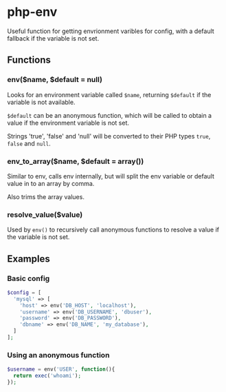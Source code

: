 # php-env
Useful function for getting envrionment varibles for config, with a default fallback if the variable is not set.

## Functions

### env($name, $default = null)
Looks for an environment variable called `$name`, returning `$default` if the variable is not available.

`$default` can be an anonymous function, which will be called to obtain a value if the environment variable is not set.

Strings 'true', 'false' and 'null' will be converted to their PHP types `true`, `false` and `null`.

### env_to_array($name, $default = array())
Similar to env, calls env internally, but will split the env variable or default value in to an array by comma.

Also trims the array values.

### resolve_value($value)

Used by `env()` to recursively call anonymous functions to resolve a value if the variable is not set.

## Examples
### Basic config
```php
$config = [
  'mysql' => [
    'host' => env('DB_HOST', 'localhost'),
    'username' => env('DB_USERNAME', 'dbuser'),
    'password' => env('DB_PASSWORD'),
    'dbname' => env('DB_NAME', 'my_database'),
  ]
];
```

### Using an anonymous function
```php
$username = env('USER', function(){
  return exec('whoami');
});
```
